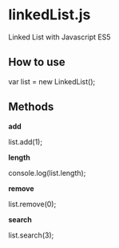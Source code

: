 # linkedList.js

Linked List with Javascript ES5

## How to use

  var list = new LinkedList();

## Methods

**add**

  list.add(1);

**length**

  console.log(list.length);

**remove**

  list.remove(0);

**search**

  list.search(3);